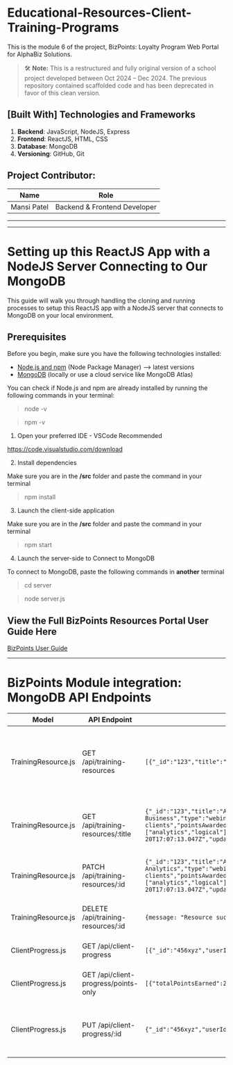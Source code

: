 # Educational-Resources-Client-Training-Programs

This is the module 6 of the project, BizPoints: Loyalty Program Web Portal for AlphaBiz Solutions.
> 🛠️ **Note:**
> This is a restructured and fully original version of a school project developed between Oct 2024 – Dec 2024. The previous repository contained scaffolded code and has been deprecated in favor of this clean version.

## [Built With] Technologies and Frameworks

1. **Backend**: JavaScript, NodeJS, Express
2. **Frontend**: ReactJS, HTML, CSS
3. **Database**: MongoDB
4. **Versioning**: GitHub, Git 

## Project Contributor:

| Name | Role |
| -------------- | ------------------ |
| Mansi Patel | Backend & Frontend Developer |
-----------------------------------------
-----------------------------------------

# Setting up this ReactJS App with a NodeJS Server Connecting to Our MongoDB

This guide will walk you through handling the cloning and running processes to setup this ReactJS app with a NodeJS server that connects to MongoDB on your local environment.

## Prerequisites

Before you begin, make sure you have the following technologies installed:

- [Node.js and npm](https://nodejs.org/) (Node Package Manager) --> latest versions
- [MongoDB](https://www.mongodb.com/try/download/community) (locally or use a cloud service like MongoDB Atlas)

You can check if Node.js and npm are already installed by running the following commands in your terminal:

> node -v

> npm -v

1. Open your preferred IDE - VSCode Recommended

https://code.visualstudio.com/download

2. Install dependencies

Make sure you are in the **/src** folder and paste the command in your terminal
> npm install

3. Launch the client-side application

Make sure you are in the **/src** folder and paste the command in your terminal
> npm start

4. Launch the server-side to Connect to MongoDB

To connect to MongoDB, paste the following commands in **another** terminal
> cd server

> node server.js

## View the Full BizPoints Resources Portal User Guide Here
[BizPoints User Guide](public/User_Guide_for_BizPoints_Resources_Portal.pdf)

----------------------------------------
# BizPoints Module integration: MongoDB API Endpoints

| Model | API Endpoint | Response | Purpose
| ----------- | ---------------- | ------------ | -------------- |
| TrainingResource.js | GET /api/training-resources | ```[{"_id":"123","title":"Advanced Business"}]``` | Get list of all training resources from DB including their unique ID and title |
| TrainingResource.js | GET /api/training-resources/:title | ```{"_id":"123","title":"Advanced Business","type":"webinar","description":"A training resource for clients","pointsAwarded":25,"categories":["analytics","logical"],"isActive":true,"createdAt":"2024-11-20T17:07:13.047Z","updatedAt":"2024-11-20T17:07:13.047Z","__v":0}``` | Returns all information for a singular training resource |
| TrainingResource.js | PATCH /api/training-resources/:id | ```{"_id":"123","title":"Advanced Business Analytics","type":"webinar","description":"A training resource for clients","pointsAwarded":25,"categories":["analytics","logical"],"isActive":true,"createdAt":"2024-11-20T17:07:13.047Z","updatedAt":"2024-11-20T17:07:13.047Z","__v":0}``` | Updates the title of a specific training resource |
| TrainingResource.js | DELETE /api/training-resources/:id | ```{message: "Resource successfully deleted."}``` | Deletes the entire resource using its ID |
| ClientProgress.js | GET /api/client-progress | ```[{"_id":"456xyz","userId":"test_user_cps714","totalPointsEarned":25}]``` | Returns all the user data |
| ClientProgress.js | GET /api/client-progress/points-only | ```[{"totalPointsEarned":25}]``` | Returns only the points for each user |
| ClientProgress.js | PUT /api/client-progress/:id | ```{"_id":"456xyz","userId":"test_user_cps714","totalPointsEarned":50}``` | Updates the user's total points earned using their DB ID |